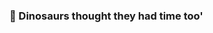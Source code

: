 ### 🦖 Dinosaurs thought they had time too'

<!--
**Maria4u/Maria4u** is a ✨ _special_ ✨ repository because its `README.md` (this file) appears on your GitHub profile.



- 🔭 Porbemos cosas nuevas
- 🌱 Las cosas bonitas aparecen saliendo de la zona de confort
- 👯 Fresh People & Partners
- ⚡ Oferta de trabajo guay: https://adventures.freshpeople.team/jobs/1506338-full-stack-developer-build-the-new-way-of-work
- 💬 Habamos cuando quieras:
- 📫 maria@freshpeople.team
- 😄 ¿me recomiendas alguna serie?
- 
-->
